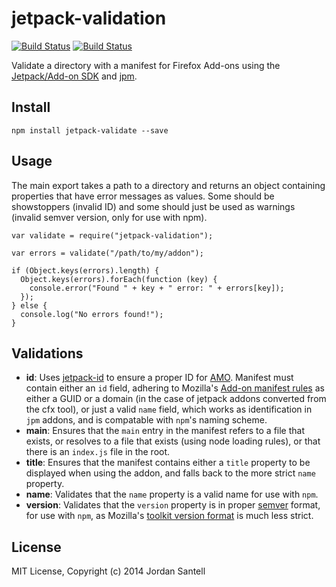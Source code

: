 jetpack-validation
==================

[![Build Status](http://img.shields.io/travis/jsantell/jetpack-validation.svg?style=flat-square)](https://travis-ci.org/jsantell/jetpack-validation)
[![Build Status](http://img.shields.io/npm/v/jetpack-validation.svg?style=flat-square)](https://www.npmjs.org/package/jetpack-validation)

Validate a directory with a manifest for Firefox Add-ons using the [Jetpack/Add-on SDK](https://github.com/mozilla/addon-sdk/) and [jpm](https://github.com/mozilla/jpm).

## Install

```
npm install jetpack-validate --save
```

## Usage

The main export takes a path to a directory and returns an object containing properties that have error messages as values. Some should be showstoppers (invalid ID) and some should just be used as warnings (invalid semver version, only for use with npm).

```
var validate = require("jetpack-validation");

var errors = validate("/path/to/my/addon");

if (Object.keys(errors).length) {
  Object.keys(errors).forEach(function (key) {
    console.error("Found " + key + " error: " + errors[key]);
  });
} else {
  console.log("No errors found!");
}
```

## Validations

* **id**: Uses [jetpack-id](https://github.com/jsantell/jetpack-id) to ensure a proper ID for [AMO](https://addons.mozilla.org/en-US/firefox/). Manifest must contain either an `id` field, adhering to Mozilla's [Add-on manifest rules](https://developer.mozilla.org/en-US/Add-ons/Install_Manifests#id) as either a GUID or a domain (in the case of jetpack addons converted from the cfx tool), or just a valid `name` field, which works as identification in `jpm` addons, and is compatable with `npm`'s naming scheme.
* **main**: Ensures that the `main` entry in the manifest refers to a file that exists, or resolves to a file that exists (using node loading rules), or that there is an `index.js` file in the root.
* **title**: Ensures that the manifest contains either a `title` property to be displayed when using the addon, and falls back to the more strict `name` property.
* **name**: Validates that the `name` property is a valid name for use with `npm`.
* **version**: Validates that the `version` property is in proper [semver](http://semver.org) format, for use with `npm`, as Mozilla's [toolkit version format](https://developer.mozilla.org/en-US/docs/Toolkit_version_format) is much less strict.

## License

MIT License, Copyright (c) 2014 Jordan Santell

